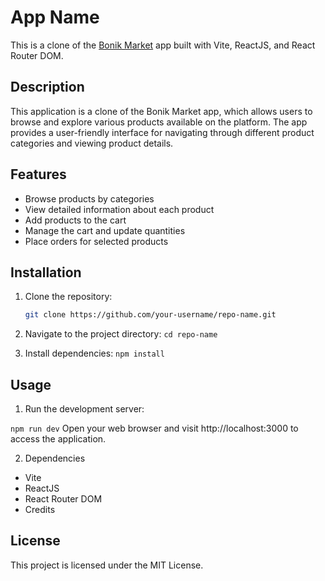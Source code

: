 # App Name

This is a clone of the [Bonik Market](https://bonik-react.vercel.app/market-1) app built with Vite, ReactJS, and React Router DOM.

## Description

This application is a clone of the Bonik Market app, which allows users to browse and explore various products available on the platform. The app provides a user-friendly interface for navigating through different product categories and viewing product details.

## Features

- Browse products by categories
- View detailed information about each product
- Add products to the cart
- Manage the cart and update quantities
- Place orders for selected products

## Installation

1. Clone the repository:

   ```bash
   git clone https://github.com/your-username/repo-name.git

2. Navigate to the project directory:
`cd repo-name`

3. Install dependencies:
`npm install`

## Usage
1. Run the development server:

`npm run dev`
Open your web browser and visit http://localhost:3000 to access the application.

2. Dependencies
- Vite
- ReactJS
- React Router DOM
- Credits

## License
This project is licensed under the MIT License.
